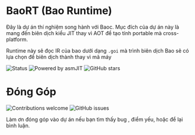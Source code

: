 # BaoRT (Bao Runtime)
Đây là dự án thí nghiệm song hành với Baoc. Mục đích của dự án này là mang đến biên dịch kiểu JIT thay vì AOT để tạo tính portable mà cross-platform.

Runtime này sẽ đọc IR của bao dưới dạng `.goi` mà trình biên dịch Bao sẽ có lựa chọn để biên dịch thành thay vì mã máy

![Status](https://img.shields.io/badge/status-WIP-orange) ![Powered by asmJIT](https://img.shields.io/badge/powered%20by-asmjit-darkred) ![GitHub stars](https://img.shields.io/github/stars/bao-langu/BaoRT?style=social)

# Đóng Góp
![Contributions welcome](https://img.shields.io/badge/contributions-welcome-brightgreen) ![GitHub issues](https://img.shields.io/github/issues/bao-langu/BaoRT)

Làm ơn đóng góp vào dự án nếu bạn tìm thấy bug , điểm yếu, hoặc để lại bình luận.
